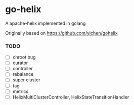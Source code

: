 # go-helix
A apache-helix implemented in golang

Originally based on https://github.com/yichen/gohelix

### TODO

- [ ] chroot bug
- [ ] curator
- [ ] controller
- [ ] rebalance
- [ ] super cluster
- [ ] tag
- [ ] metrics
- [ ] HelixMultiClusterController, HelixStateTransitionHandler
